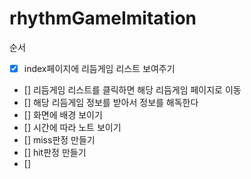 # rhythmGameImitation

순서 

- [x] index페이지에 리듬게임 리스트 보여주기
- [] 리듬게임 리스트를 클릭하면 해당 리듬게임 페이지로 이동
- [] 해당 리듬게임 정보를 받아서 정보를 해독한다
- [] 화면에 배경 보이기
- [] 시간에 따라 노트 보이기
- [] miss판정 만들기
- [] hit판정 만들기
- [] 